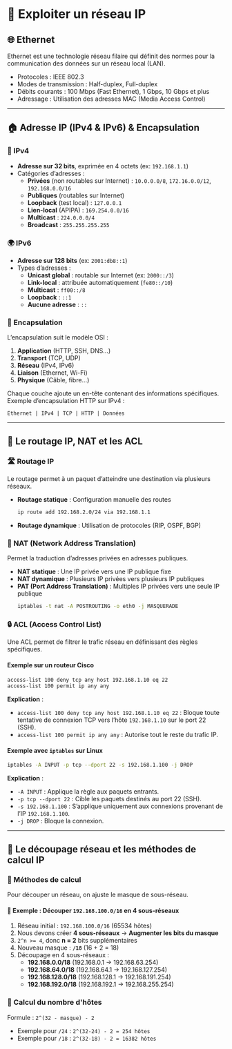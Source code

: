 # 📡 Exploiter un réseau IP

## 🌐 Ethernet
Ethernet est une technologie réseau filaire qui définit des normes pour la communication des données sur un réseau local (LAN). 
- Protocoles : IEEE 802.3
- Modes de transmission : Half-duplex, Full-duplex
- Débits courants : 100 Mbps (Fast Ethernet), 1 Gbps, 10 Gbps et plus
- Adressage : Utilisation des adresses MAC (Media Access Control)

---

## 🏠 Adresse IP (IPv4 & IPv6) & Encapsulation
### 📌 IPv4
- **Adresse sur 32 bits**, exprimée en 4 octets (ex: `192.168.1.1`)
- Catégories d’adresses :
  - **Privées** (non routables sur Internet) : `10.0.0.0/8`, `172.16.0.0/12`, `192.168.0.0/16`
  - **Publiques** (routables sur Internet)
  - **Loopback** (test local) : `127.0.0.1`
  - **Lien-local** (APIPA) : `169.254.0.0/16`
  - **Multicast** : `224.0.0.0/4`
  - **Broadcast** : `255.255.255.255`

### 🌍 IPv6
- **Adresse sur 128 bits** (ex: `2001:db8::1`)
- Types d’adresses :
  - **Unicast global** : routable sur Internet (ex: `2000::/3`)
  - **Link-local** : attribuée automatiquement (`fe80::/10`)
  - **Multicast** : `ff00::/8`
  - **Loopback** : `::1`
  - **Aucune adresse** : `::`

### 🔄 Encapsulation
L’encapsulation suit le modèle OSI :
1. **Application** (HTTP, SSH, DNS…)
2. **Transport** (TCP, UDP)
3. **Réseau** (IPv4, IPv6)
4. **Liaison** (Ethernet, Wi-Fi)
5. **Physique** (Câble, fibre…)

Chaque couche ajoute un en-tête contenant des informations spécifiques. Exemple d’encapsulation HTTP sur IPv4 :
```
Ethernet | IPv4 | TCP | HTTP | Données
```

---

## 🚦 Le routage IP, NAT et les ACL
### 🛣️ Routage IP
Le routage permet à un paquet d’atteindre une destination via plusieurs réseaux.
- **Routage statique** : Configuration manuelle des routes
  ```bash
  ip route add 192.168.2.0/24 via 192.168.1.1
  ```
- **Routage dynamique** : Utilisation de protocoles (RIP, OSPF, BGP)

### 🔄 NAT (Network Address Translation)
Permet la traduction d’adresses privées en adresses publiques.
- **NAT statique** : Une IP privée vers une IP publique fixe
- **NAT dynamique** : Plusieurs IP privées vers plusieurs IP publiques
- **PAT (Port Address Translation)** : Multiples IP privées vers une seule IP publique
  ```bash
  iptables -t nat -A POSTROUTING -o eth0 -j MASQUERADE
  ```

### 🔒 ACL (Access Control List)
Une ACL permet de filtrer le trafic réseau en définissant des règles spécifiques.

#### Exemple sur un routeur Cisco
  ```bash
  access-list 100 deny tcp any host 192.168.1.10 eq 22
  access-list 100 permit ip any any
  ```
**Explication** :
- `access-list 100 deny tcp any host 192.168.1.10 eq 22` : Bloque toute tentative de connexion TCP vers l’hôte `192.168.1.10` sur le port 22 (SSH).
- `access-list 100 permit ip any any` : Autorise tout le reste du trafic IP.

#### Exemple avec `iptables` sur Linux
  ```bash
  iptables -A INPUT -p tcp --dport 22 -s 192.168.1.100 -j DROP
  ```
**Explication** :
- `-A INPUT` : Applique la règle aux paquets entrants.
- `-p tcp --dport 22` : Cible les paquets destinés au port 22 (SSH).
- `-s 192.168.1.100` : S’applique uniquement aux connexions provenant de l’IP `192.168.1.100`.
- `-j DROP` : Bloque la connexion.

---

## 📏 Le découpage réseau et les méthodes de calcul IP
### 📌 Méthodes de calcul
Pour découper un réseau, on ajuste le masque de sous-réseau.

#### 🔹 Exemple : Découper `192.168.100.0/16` en 4 sous-réseaux
1. Réseau initial : `192.168.100.0/16` (65534 hôtes)
2. Nous devons créer **4 sous-réseaux** → **Augmenter les bits du masque**
3. `2^n >= 4`, donc **n = 2** bits supplémentaires
4. Nouveau masque : **`/18`** (16 + 2 = 18)
5. Découpage en 4 sous-réseaux :
   - **192.168.0.0/18** (192.168.0.1 → 192.168.63.254)
   - **192.168.64.0/18** (192.168.64.1 → 192.168.127.254)
   - **192.168.128.0/18** (192.168.128.1 → 192.168.191.254)
   - **192.168.192.0/18** (192.168.192.1 → 192.168.255.254)

### 🔹 Calcul du nombre d'hôtes
Formule : `2^(32 - masque) - 2`
- Exemple pour `/24` : `2^(32-24) - 2 = 254 hôtes`
- Exemple pour `/18` : `2^(32-18) - 2 = 16382 hôtes`
